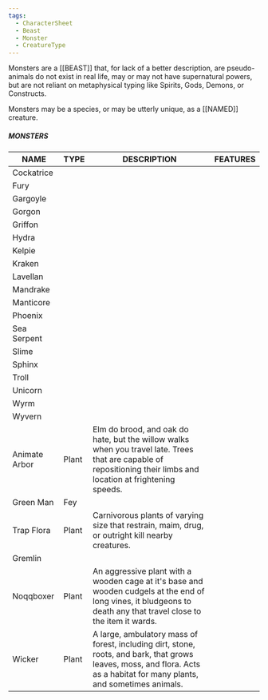 ```yaml
---
tags:
  - CharacterSheet
  - Beast
  - Monster
  - CreatureType
---
```

Monsters are a [[BEAST]] that, for lack of a better description, are pseudo-animals do not exist in real life, may or may not have supernatural powers, but are not reliant on metaphysical typing like Spirits, Gods, Demons, or Constructs.

Monsters may be a species, or may be utterly unique, as a [[NAMED]] creature.

##### MONSTERS

| NAME          | TYPE  | DESCRIPTION                                                                                                                                                               | FEATURES |
| ------------- | ----- | ------------------------------------------------------------------------------------------------------------------------------------------------------------------------- | -------- |
| Cockatrice    |       |                                                                                                                                                                           |          |
| Fury          |       |                                                                                                                                                                           |          |
| Gargoyle      |       |                                                                                                                                                                           |          |
| Gorgon        |       |                                                                                                                                                                           |          |
| Griffon       |       |                                                                                                                                                                           |          |
| Hydra         |       |                                                                                                                                                                           |          |
| Kelpie        |       |                                                                                                                                                                           |          |
| Kraken        |       |                                                                                                                                                                           |          |
| Lavellan      |       |                                                                                                                                                                           |          |
| Mandrake      |       |                                                                                                                                                                           |          |
| Manticore     |       |                                                                                                                                                                           |          |
| Phoenix       |       |                                                                                                                                                                           |          |
| Sea Serpent   |       |                                                                                                                                                                           |          |
| Slime         |       |                                                                                                                                                                           |          |
| Sphinx        |       |                                                                                                                                                                           |          |
| Troll         |       |                                                                                                                                                                           |          |
| Unicorn       |       |                                                                                                                                                                           |          |
| Wyrm          |       |                                                                                                                                                                           |          |
| Wyvern        |       |                                                                                                                                                                           |          |
| Animate Arbor | Plant | Elm do brood, and oak do hate, but the willow walks when you travel late. Trees that are capable of repositioning their limbs and location at frightening speeds.         |          |
| Green Man     | Fey   |                                                                                                                                                                           |          |
| Trap Flora    | Plant | Carnivorous plants of varying size that restrain, maim, drug, or outright kill nearby creatures.                                                                          |          |
| Gremlin       |       |                                                                                                                                                                           |          |
| Noqqboxer     | Plant | An aggressive plant with a wooden cage at it's base and wooden cudgels at the end of long vines, it bludgeons to death any that travel close to the item it wards.        |          |
| Wicker        | Plant | A large, ambulatory mass of forest, including dirt, stone, roots, and bark, that grows leaves, moss, and flora. Acts as a habitat for many plants, and sometimes animals. |          |
